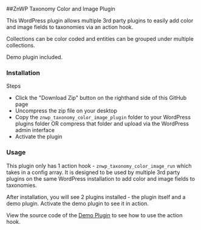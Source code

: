 ##ZnWP Taxonomy Color and Image Plugin

This WordPress plugin allows multiple 3rd party plugins to easily add color and image fields to taxonomies via an action hook.

Collections can be color coded and entities can be grouped under multiple collections.

Demo plugin included.

### Installation
Steps
  - Click the "Download Zip" button on the righthand side of this GitHub page
  - Uncompress the zip file on your desktop
  - Copy the `znwp_taxonomy_color_image_plugin` folder to your WordPress plugins folder
    OR compress that folder and upload via the WordPress admin interface
  - Activate the plugin

### Usage
This plugin only has 1 action hook - `znwp_taxonomy_color_image_run` which takes in a config array. It is designed to be used by multiple 3rd party plugins on the same WordPress installation to add color and image fields to taxonomies.

After installation, you will see 2 plugins installed - the plugin itself and a demo plugin. Activate the demo plugin to see it in action.

View the source code of the [Demo Plugin](https://raw.githubusercontent.com/zionsg/ZnWP-Taxonomy-Color-Image-Plugin/master/znwp_taxonomy_color_image_plugin/demo.php) to see how to use the action hook.
